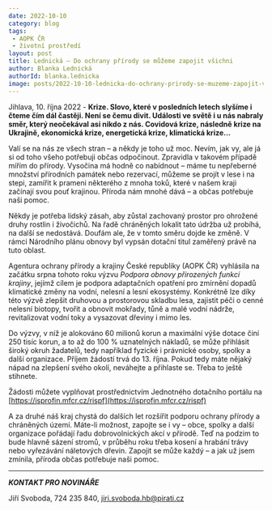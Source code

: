 ```yaml
---
date: 2022-10-10
category: blog
tags:
 - AOPK ČR
 - životní prostředí
layout: post
title: Lednická – Do ochrany přírody se můžeme zapojit všichni
author: Blanka Lednická
authorId: blanka.lednicka
image: posts/2022-10-10-lednicka-do-ochrany-prirody-se-muzeme-zapojit-vsichni.jpg
---
```


Jihlava, 10. října 2022 - **Krize. Slovo, které v posledních letech slyšíme i čteme čím dál častěji. Není se čemu divit. Události ve světě i u nás nabraly směr, který neočekával asi nikdo z nás. Covidová krize, následně krize na Ukrajině, ekonomická krize, energetická krize, klimatická krize...**

Valí se na nás ze všech stran – a někdy je toho už moc. Nevím, jak vy, ale já si od toho všeho potřebuji občas odpočinout. Zpravidla v takovém případě mířím do přírody. Vysočina má hodně co nabídnout – máme tu nepřeberné množství přírodních památek nebo rezervací, můžeme se projít v lese i na stepi, zamířit k prameni některého z mnoha toků, které v našem kraji začínají svou pouť krajinou. Příroda nám mnohé dává – a občas potřebuje naši pomoc. 

Někdy je potřeba lidský zásah, aby zůstal zachovaný prostor pro ohrožené druhy rostlin i živočichů. Na řadě chráněných lokalit tato údržba už probíhá, na další se nedostává. Doufám ale, že v tomto směru dojde ke změně. V rámci Národního plánu obnovy byl vypsán dotační titul zaměřený právě na tuto oblast. 

Agentura ochrany přírody a krajiny České republiky (AOPK ČR) vyhlásila na začátku srpna tohoto roku výzvu *Podpora obnovy přirozených funkcí krajiny*, jejímž cílem je podpora adaptačních opatření pro zmírnění dopadů klimatické změny na vodní, nelesní a lesní ekosystémy. Konkrétně lze díky této výzvě zlepšit druhovou a prostorovou skladbu lesa, zajistit péči o cenné nelesní biotopy, tvořit a obnovit mokřady, tůně a malé vodní nádrže, revitalizovat vodní toky a vysazovat dřeviny i mimo les.

Do výzvy, v níž je alokováno 60 milionů korun a maximální výše dotace činí 250 tisíc korun, a to až do 100 % uznatelných nákladů, se může přihlásit široký okruh žadatelů, tedy například fyzické i právnické osoby, spolky a další organizace. Příjem žádostí trvá do 13. října. Pokud tedy máte nějaký nápad na zlepšení svého okolí, neváhejte a přihlaste se. Třeba to ještě stihnete.

Žádosti můžete vyplňovat prostřednictvím Jednotného dotačního portálu na [https://isprofin.mfcr.cz/rispf](https://isprofin.mfcr.cz/rispf)

A za druhé náš kraj chystá do dalších let rozšířit podporu ochrany přírody a chráněných území. Máte-li možnost, zapojte se i vy – obce, spolky a další organizace pořádají řadu dobrovolnických akcí v přírodě. Teď na podzim to bude hlavně sázení stromů, v průběhu roku třeba kosení a hrabání trávy nebo vyřezávání náletových dřevin. Zapojit se může každý – a jak už jsem zmínila, příroda občas potřebuje naši pomoc.


---

***KONTAKT PRO NOVINÁŘE*** 

Jiří Svoboda, 724 235 840, <jiri.svoboda.hb@pirati.cz>

